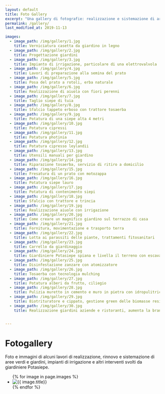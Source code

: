 ```yaml
---
layout: default
title: Foto Gallery
excerpt: "Una gallery di fotografie: realizzazione e sistemazione di aree verdi e giardini, impianti di irrigazione e altri interventi svolti da giardiniere Potasiepe"
permalink: /gallery/
last_modified_at: 2019-11-13

images:
  - image_path: /img/gallery/1.jpg
    title: Verniciatura casetta da giardino in legno
  - image_path: /img/gallery/2.jpg
    title: Progettazione giardini
  - image_path: /img/gallery/3.jpg
    title: Impianto di irrigazione, particolare di una elettrovalvola
  - image_path: /img/gallery/4.jpg
    title: Lavori di preparazione alla semina del prato
  - image_path: /img/gallery/5.jpg
    title: Posa del prato a rotoli, erba naturale
  - image_path: /img/gallery/6.jpg
    title: Realizzazione di aiuola con fiori perenni
  - image_path: /img/gallery/7.jpg
    title: Taglio siepe di tuia
  - image_path: /img/gallery/8.jpg
    title: Sfalcio tappeto erboso con trattore tosaerba
  - image_path: /img/gallery/9.jpg
    title: Potatura di una siepe alta 4 metri
  - image_path: /img/gallery/10.jpg
    title: Potatura cipressi
  - image_path: /img/gallery/11.jpg
    title: Potatura photinia
  - image_path: /img/gallery/12.jpg
    title: Potatura cipresso leylandii
  - image_path: /img/gallery/13.jpg
    title: Utensili manuali per giardino
  - image_path: /img/gallery/14.jpg
    title: Riparazione tosaerba, servizio di ritiro a domicilio
  - image_path: /img/gallery/15.jpg
    title: Fresatura di un prato con motozappa
  - image_path: /img/gallery/16.jpg
    title: Potatura siepe lauro
  - image_path: /img/gallery/17.jpg
    title: Potatura di contenimento siepi
  - image_path: /img/gallery/18.jpg
    title: Sfalcio con trattore e trincia
  - image_path: /img/gallery/19.jpg
    title: Realizzazione aiuole con irrigazione
  - image_path: /img/gallery/20.jpg
    title: Come creare un magnifico giardino sul terrazzo di casa
  - image_path: /img/gallery/21.jpg
    title: Fornitura, movimentazione e trasporto terra
  - image_path: /img/gallery/22.jpg
    title: Lotta ai parassiti delle piante, trattamenti fitosanitari
  - image_path: /img/gallery/23.jpg
    title: Carrello da giardinaggio
  - image_path: /img/gallery/24.jpg
    title: Giardiniere Potasiepe spiana e livella il terreno con escavatore
  - image_path: /img/gallery/25.jpg
    title: Disinfestazione zanzare con atomizzatore
  - image_path: /img/gallery/26.jpg
    title: Tosaerba con tecnologia mulching
  - image_path: /img/gallery/27.jpg
    title: Potatura alberi da frutto, ciliegio
  - image_path: /img/gallery/28.jpg
    title: Pulizia muretto in cemento e muro in pietra con idropulitrice
  - image_path: /img/gallery/29.jpg
    title: Biotrituratore e cippato, gestione green delle biomasse residue
  - image_path: /img/gallery/30.jpg
    title: Realizzazione giardini aziende e ristoranti, aumenta la brand reputation e riduce lo stress dei lavoratori


---
```

# Fotogallery

Foto e immagini di alcuni lavori di realizzazione, rinnovo e sistemazione di aree verdi e giardini, impianti di irrigazione e altri interventi svolti da giardiniere Potasiepe.

<div class="list-collection">
<ul class="photo-gallery">
  {% for image in page.images %}
    <li><img src="{{ image.image_path }}" alt="{{ image.title}}" title="{{ image.title}}"/></li>
  {% endfor %}
</ul>
</div>
